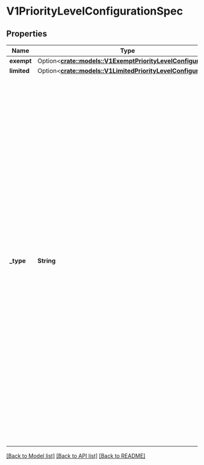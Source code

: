 # V1PriorityLevelConfigurationSpec

## Properties

Name | Type | Description | Notes
------------ | ------------- | ------------- | -------------
**exempt** | Option<[**crate::models::V1ExemptPriorityLevelConfiguration**](v1.ExemptPriorityLevelConfiguration.md)> |  | [optional]
**limited** | Option<[**crate::models::V1LimitedPriorityLevelConfiguration**](v1.LimitedPriorityLevelConfiguration.md)> |  | [optional]
**_type** | **String** | `type` indicates whether this priority level is subject to limitation on request execution.  A value of `\"Exempt\"` means that requests of this priority level are not subject to a limit (and thus are never queued) and do not detract from the capacity made available to other priority levels.  A value of `\"Limited\"` means that (a) requests of this priority level _are_ subject to limits and (b) some of the server's limited capacity is made available exclusively to this priority level. Required. | 

[[Back to Model list]](../README.md#documentation-for-models) [[Back to API list]](../README.md#documentation-for-api-endpoints) [[Back to README]](../README.md)



